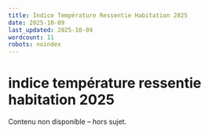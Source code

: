 ```yaml
---
title: Indice Température Ressentie Habitation 2025
date: 2025-10-09
last_updated: 2025-10-09
wordcount: 11
robots: noindex
---
```


# indice température ressentie habitation 2025

Contenu non disponible – hors sujet.